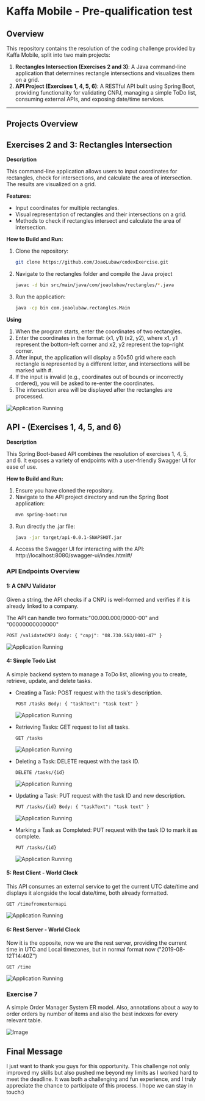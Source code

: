 # Kaffa Mobile - Pre-qualification test

## Overview

This repository contains the resolution of the coding challenge provided by Kaffa Mobile, split into two main projects:

1. **Rectangles Intersection (Exercises 2 and 3)**: A Java command-line application that determines rectangle intersections and visualizes them on a grid.
2. **API Project (Exercises 1, 4, 5, 6)**: A RESTful API built using Spring Boot, providing functionality for validating CNPJ, managing a simple ToDo list, consuming external APIs, and exposing date/time services.

---

## Projects Overview

## Exercises 2 and 3: Rectangles Intersection

**Description**

This command-line application allows users to input coordinates for rectangles, check for intersections, and calculate the area of intersection. The results are visualized on a grid.

**Features:**

- Input coordinates for multiple rectangles.
- Visual representation of rectangles and their intersections on a grid.
- Methods to check if rectangles intersect and calculate the area of intersection.

**How to Build and Run:**

1. Clone the repository:
   ```bash
   git clone https://github.com/JoaoLubaw/codexExercise.git
   ```
2. Navigate to the rectangles folder and compile the Java project

   ```bash
   javac -d bin src/main/java/com/joaolubaw/rectangles/*.java

   ```

3. Run the application:
   ```bash
   java -cp bin com.joaolubaw.rectangles.Main
   ```

**Using**

1. When the program starts, enter the coordinates of two rectangles.
2. Enter the coordinates in the format: (x1, y1) (x2, y2), where x1, y1 represent the bottom-left corner and x2, y2 represent the top-right corner.
3. After input, the application will display a 50x50 grid where each rectangle is represented by a different letter, and intersections will be marked with #.
4. If the input is invalid (e.g., coordinates out of bounds or incorrectly ordered), you will be asked to re-enter the coordinates.
5. The intersection area will be displayed after the rectangles are processed.

![Application Running](/ReadmeMedias/9.gif)

## API - (Exercises 1, 4, 5, and 6)

**Description**

This Spring Boot-based API combines the resolution of exercises 1, 4, 5, and 6. It exposes a variety of endpoints with a user-friendly Swagger UI for ease of use.

**How to Build and Run:**

1. Ensure you have cloned the repository.
2. Navigate to the API project directory and run the Spring Boot application:
   ```bash
   mvn spring-boot:run
   ```
3. Run directly the .jar file:
   ```bash
   java -jar target/api-0.0.1-SNAPSHOT.jar
   ```
4. Access the Swagger UI for interacting with the API:
   http://localhost:8080/swagger-ui/index.html#/

### API Endpoints Overview

#### 1: A CNPJ Validator

Given a string, the API checks if a CNPJ is well-formed and verifies if it is already linked to a company.

The API can handle two formats:"00.000.000/0000-00" and "00000000000000"

    POST /validateCNPJ Body: { "cnpj": "08.730.563/0001-47" }

![Application Running](/ReadmeMedias/1.gif)

#### 4: Simple Todo List

A simple backend system to manage a ToDo list, allowing you to create, retrieve, update, and delete tasks.

- Creating a Task: POST request with the task's description.

      POST /tasks Body: { "taskText": "task text" }

  ![Application Running](/ReadmeMedias/4.gif)

- Retrieving Tasks: GET request to list all tasks.

      GET /tasks

  ![Application Running](/ReadmeMedias/5.gif)

- Deleting a Task: DELETE request with the task ID.

      DELETE /tasks/{id}

  ![Application Running](/ReadmeMedias/6.gif)

- Updating a Task: PUT request with the task ID and new description.

      PUT /tasks/{id} Body: { "taskText": "task text" }

  ![Application Running](/ReadmeMedias/7.gif)

- Marking a Task as Completed: PUT request with the task ID to mark it as complete.

      PUT /tasks/{id}

  ![Application Running](/ReadmeMedias/8.gif)

#### 5: Rest Client - World Clock

This API consumes an external service to get the current UTC date/time and displays it alongside the local date/time, both already formatted.

    GET /timefromexternapi

![Application Running](/ReadmeMedias/2.gif)

#### 6: Rest Server - World Clock

Now it is the opposite, now we are the rest server, providing the current time in UTC and Local timezones, but in normal format now ("2019-08-12T14:40Z")

    GET /time

![Application Running](/ReadmeMedias/3.gif)

### Exercise 7

A simple Order Manager System ER model.
Also, annotations about a way to order orders by number of items and also the best indexes for every relevant table.

![Image](/ReadmeMedias/ER_Codex.png)

## Final Message

I just want to thank you guys for this opportunity. This challenge not only improved my skills but also pushed me beyond my limits as I worked hard to meet the deadline. It was both a challenging and fun experience, and I truly appreciate the chance to participate of this process. I hope we can stay in touch:)
